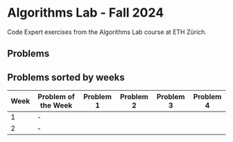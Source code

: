 # Algorithms Lab - Fall 2024
Code Expert exercises from the Algorithms Lab course at ETH Zürich.

## Problems

## Problems sorted by weeks
| Week | Problem of the Week                                                   | Problem  1                                                                | Problem 2                                               | Problem 3                                                      | Problem 4                                                       |
| ---- | --------------------------------------------------------------------- | ---------------------------------------------------------------------------- | ---------------------------------------------------------- | ----------------------------------------------------------------- | ------------------------------------------------------------------ |
|1|-|||||
|2|-|||||
